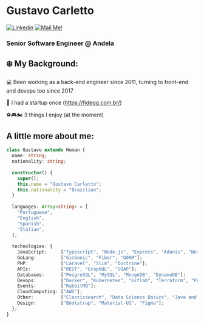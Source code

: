 # Gustavo Carletto


[![Linkedin](https://img.shields.io/badge/-Connect-blue?style=flat-square&logo=Linkedin&logoColor=white&link=https://www.linkedin.com/in/gucarletto/)](https://www.linkedin.com/in/gucarletto/)
[![Mail Me!](https://img.shields.io/badge/-Contact%20Me!-c14438?style=flat-square&logo=Gmail&logoColor=white&link=mailto:gucarletto@gmail.com)](mailto:gucarletto@gmail.com)
### Senior Software Engineer @ Andela

## ❄️ My Background:

💻 Been working as a back-end engineer since 2011, turning to front-end and devops too since 2017

🚀 I had a startup once (https://fidegg.com.br/)

⚽🎮🏍️ 3 things I enjoy (at the moment)


## A little more about me:

```typescript
class Gustavo extends Human {
  name: string;
  nationality: string;
  
  constructor() {
    super();
    this.name = "Gustavo Carletto";
    this.nationality = "Brazilian";
  }
  
  languages: Array<string> = [
    "Portuguese",
    "English",
    "Spanish",
    "Italian",
  ];
  
  technologies: {
    JavaScript:     ["Typescript", "Node.js", "Express", "Adonis", "NestJS", "React", "Vue", "NextJS, Prisma, TypeORM, Knex"];
    GoLang:         ["GinGonic", "Fiber", "GORM"];
    PHP:            ["Laravel", "Slim", "Doctrine"];
    APIs:           ["REST", "GraphQL", "SOAP"];
    Databases:      ["PosgreSQL", "MySQL", "MongoDB", "DynamoDB"];
    Devops:         ["Docker", "Kubernetes", "Gitlab", "Terraform", "Pulumi", "Github Actions"]
    Events:         ["RabbitMQ"];
    CloudComputing: ["AWS"];
    Other:          ["Elasticsearch", "Data Science Basics", "Java and C++ from College"];
    Design:         ["Bootstrap", "Material-UI", "Figma"];
  };
}
```
